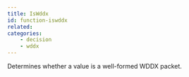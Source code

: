```yaml
---
title: IsWddx
id: function-iswddx
related:
categories:
    - decision
    - wddx
---
```


Determines whether a value is a well-formed WDDX packet.